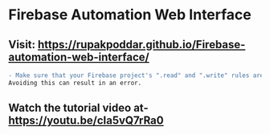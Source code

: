 # Firebase Automation Web Interface
## Visit: https://rupakpoddar.github.io/Firebase-automation-web-interface/
``` diff
- Make sure that your Firebase project's ".read" and ".write" rules are set to 'true'.
Avoiding this can result in an error.
```
## Watch the tutorial video at- https://youtu.be/cIa5vQ7rRa0
